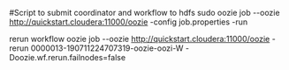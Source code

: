 
#Script to submit coordinator and workflow to hdfs
sudo oozie job --oozie http://quickstart.cloudera:11000/oozie -config job.properties -run

rerun workflow
oozie job --oozie http://quickstart.cloudera:11000/oozie -rerun 0000013-190711224707319-oozie-oozi-W -Doozie.wf.rerun.failnodes=false